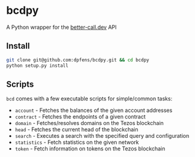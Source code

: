 # bcdpy
A Python wrapper for the [better-call.dev](https://better-call.dev) API

## Install
```bash
git clone git@github.com:dpfens/bcdpy.git && cd bcdpy
python setup.py install
```

## Scripts
`bcd` comes with a few executable scripts for simple/common tasks:

*  `account` - Fetches the balances of the given account addresses
*  `contract` - Fetches the endpoints of a given contract
*  `domain` - Fetches/resolves domains on the Tezos blockchain
*  `head` - Fetches the current head of the blockchain
*  `search` - Executes a search with the specified query and configuration
*  `statistics` - Fetch statistics on the given network
*  `token` - Fetch information on tokens on the Tezos blockchain
